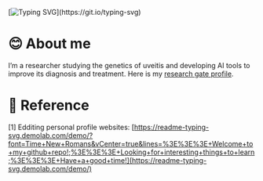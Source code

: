 [![Typing SVG](https://readme-typing-svg.demolab.com?font=Times+New+Roman&pause=1000&vCenter=true&width=435&lines=Welcome+to+my+github+repo!;I%E2%80%98m+a+researcher+studying+genetics+pattern+and+AI+application+in+uveitis;My+research+focuses+on+uncovering+the+genetic+patterns+of+uveitis.;I+also+work+on+advancing+AI+applications+to+improve+diagnosis+and+treatment.;Have+a+good+time!)](https://git.io/typing-svg)
# 😊 About me
I’m a researcher studying the genetics of uveitis and developing AI tools to improve its diagnosis and treatment. Here is my [research gate profile](https://www.researchgate.net/profile/Ao-Lu-3).
# 📓 Reference
[1] Edditing personal profile websites: [https://readme-typing-svg.demolab.com/demo/?font=Time+New+Romans&vCenter=true&lines=%3E%3E%3E+Welcome+to+my+github+repo!;%3E%3E%3E+Looking+for+interesting+things+to+learn;%3E%3E%3E+Have+a+good+time!](https://readme-typing-svg.demolab.com/demo/)
